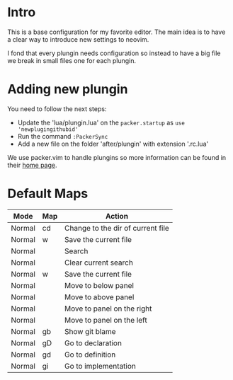 # Intro

This is a base configuration for my favorite editor. The main idea is to have a clear way to introduce new settings to neovim.

I fond that every plungin needs configuration so instead to have a big file we break in small files one for each plungin.

# Adding new plungin

You need to follow the next steps:

- Update the 'lua/plungin.lua' on the `packer.startup` as `use 'newplugingithubid'`
- Run the command `:PackerSync`
- Add a new file on the folder 'after/plungin' with extension '.rc.lua'

We use packer.vim to handle plungins so more information can be found in their [home page](https://github.com/wbthomason/packer.nvim#quickstart).

# Default Maps

| Mode | Map | Action |
|------|-----|--------|
| Normal | <leader>cd | Change to the dir of current file |
| Normal | <leader>w | Save the current file |
| Normal | <space> | Search |
| Normal | <space><cr> | Clear current search |
| Normal | <leader>w | Save the current file |
| Normal | <C-K> | Move to below panel |
| Normal | <C-J> | Move to above panel |
| Normal | <C-H> | Move to panel on the right |
| Normal | <C-L> | Move to panel on the left |
| Normal | <leader>gb | Show git blame |
| Normal | gD | Go to declaration |
| Normal | gd | Go to definition |
| Normal | gi | Go to implementation |
